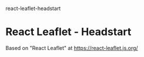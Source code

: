 react-leaflet-headstart
# React Leaflet - Headstart

Based on "React Leaflet" at https://react-leaflet.js.org/


